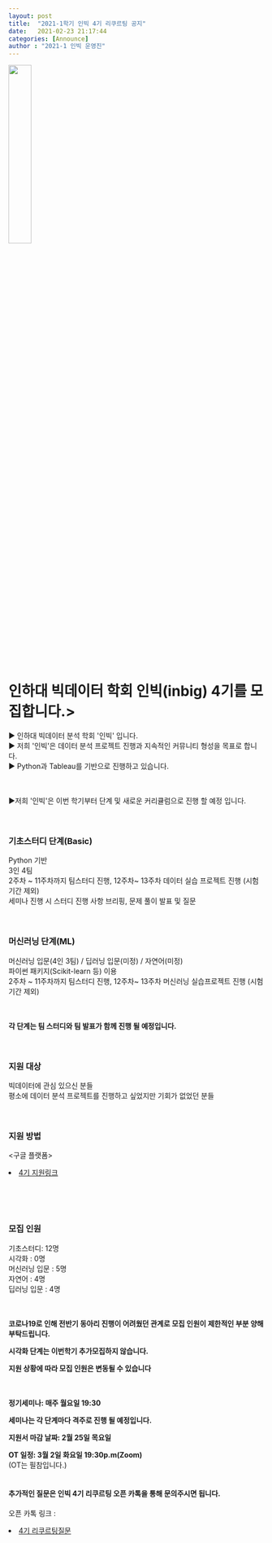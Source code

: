 ```yaml
---
layout: post
title:  "2021-1학기 인빅 4기 리쿠르팅 공지"
date:   2021-02-23 21:17:44
categories: [Announce]
author : "2021-1 인빅 운영진"
---
```


<img src="{{ site.baseurl }}/images/4_re.jpeg"  width="30%" height="30%" >

# 인하대 빅데이터 학회 인빅(inbig) 4기를 모집합니다.> 

▶ 인하대 빅데이터 분석 학회 '인빅' 입니다. <br>
▶ 저희 '인빅'은 데이터 분석 프로젝트 진행과 지속적인 커뮤니티 형성을 목표로 합니다.<br>
▶ Python과 Tableau를 기반으로 진행하고 있습니다.<br><br><br>

▶저희 '인빅'은 이번 학기부터 단계 및 새로운 커리큘럼으로 진행 할 예정 입니다.<br><br><br>

### 기초스터디 단계(Basic)
Python 기반 <br>
3인 4팀 <br>
2주차 ~ 11주차까지 팀스터디 진행, 12주차~ 13주차 데이터 실습 프로젝트 진행 (시험 기간 제외)<br>
세미나 진행 시 스터디 진행 사항 브리핑, 문제 풀이 발표 및 질문 <br><br><br>


### 머신러닝 단계(ML)
머신러닝 입문(4인 3팀) / 딥러닝 입문(미정) / 자연어(미정) <br>
파이썬 패키지(Scikit-learn 등) 이용<br>
2주차 ~ 11주차까지 팀스터디 진행, 12주차~ 13주차 머신러닝 실습프로젝트 진행 (시험 기간 제외)<br><br><br>

**각 단계는 팀 스터디와 팀 발표가 함께 진행 될 예정입니다.**<br><br><br>


### 지원 대상
빅데이터에 관심 있으신 분들<br>
평소에 데이터 분석 프로젝트를 진행하고 싶었지만 기회가 없었던 분들<br><br><br>

### 지원 방법
<구글 플랫폼><br>
<li><a href="https://docs.google.com/forms/d/e/1FAIpQLSfiNr10FPmQqz0GWFJ7v73jISP_gMUPkgHuJcyrxEGQZv6MAA/viewform?usp=sf_link">4기 지원링크  </a></li>

<br><br><br>

### 모집 인원

기초스터디: 12명 <br>
시각화 : 0명 <br>
머신러닝 입문 : 5명 <br>
자연어 : 4명<br>
딥러닝 입문 : 4명<br><br><br>

**코로나19로 인해 전반기 동아리 진행이 어려웠던 관계로 모집 인원이 제한적인 부분 양해 부탁드립니다.** <br>

**시각화 단계는 이번학기 추가모집하지 않습니다.** <br>

**지원 상황에 따라 모집 인원은 변동될 수 있습니다** <br><br><br>


**정기세미나: 매주 월요일 19:30** <br>

**세미나는 각 단계마다 격주로 진행 될 예정입니다.** <br>



**지원서 마감 날짜: 2월 25일 목요일** <br>

**OT 일정: 3월 2일 화요일 19:30p.m(Zoom)** <br>
 (OT는 필참입니다.)<br><br>

#### 추가적인 질문은 인빅 4기 리쿠르팅 오픈 카톡을 통해 문의주시면 됩니다.

오픈 카톡 링크 :
<li><a href="https://open.kakao.com/o/gifkO7Wc">4기 리쿠르팅질문  </a></li>


